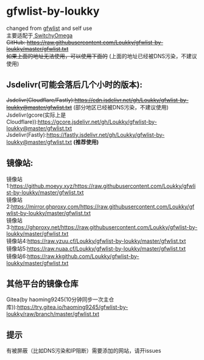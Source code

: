 # gfwlist-by-loukky<br>
changed from <a href = "https://github.com/gfwlist/gfwlist"> gfwlist</a> and self use<br>
主要适配于<a href = "https://github.com/FelisCatus/SwitchyOmega"> SwitchyOmega </a><br>
~~GitHub: https://raw.githubusercontent.com/Loukky/gfwlist-by-loukky/master/gfwlist.txt~~  
~~如果上面的地址无法使用，可以使用下面的~~ (上面的地址已经被DNS污染，不建议使用)  
## Jsdelivr(可能会落后几个小时的版本):
~~Jsdelivr(Cloudflare/Fastly):https://cdn.jsdelivr.net/gh/Loukky/gfwlist-by-loukky@master/gfwlist.txt~~ (部分地区已经被DNS污染，不建议使用)  
Jsdelivr(gcore(实际上是Cloudflare)):https://gcore.jsdelivr.net/gh/Loukky/gfwlist-by-loukky@master/gfwlist.txt  
Jsdelivr(Fastly):https://fastly.jsdelivr.net/gh/Loukky/gfwlist-by-loukky@master/gfwlist.txt **(推荐使用)**  
## 镜像站:  
镜像站1:https://github.moeyy.xyz/https://raw.githubusercontent.com/Loukky/gfwlist-by-loukky/master/gfwlist.txt  
镜像站2:https://mirror.ghproxy.com/https://raw.githubusercontent.com/Loukky/gfwlist-by-loukky/master/gfwlist.txt  
镜像站3:https://ghproxy.net/https://raw.githubusercontent.com/Loukky/gfwlist-by-loukky/master/gfwlist.txt  
镜像站4:https://raw.yzuu.cf/Loukky/gfwlist-by-loukky/master/gfwlist.txt  
镜像站5:https://raw.nuaa.cf/Loukky/gfwlist-by-loukky/master/gfwlist.txt  
镜像站6:https://raw.kkgithub.com/Loukky/gfwlist-by-loukky/master/gfwlist.txt  
## 其他平台的镜像仓库
Gitea(by haoming9245(10分钟同步一次主仓库)):https://try.gitea.io/haoming9245/gfwlist-by-loukky/raw/branch/master/gfwlist.txt

## 提示
有被屏蔽（比如DNS污染和IP阻断）需要添加的网站，请开issues
